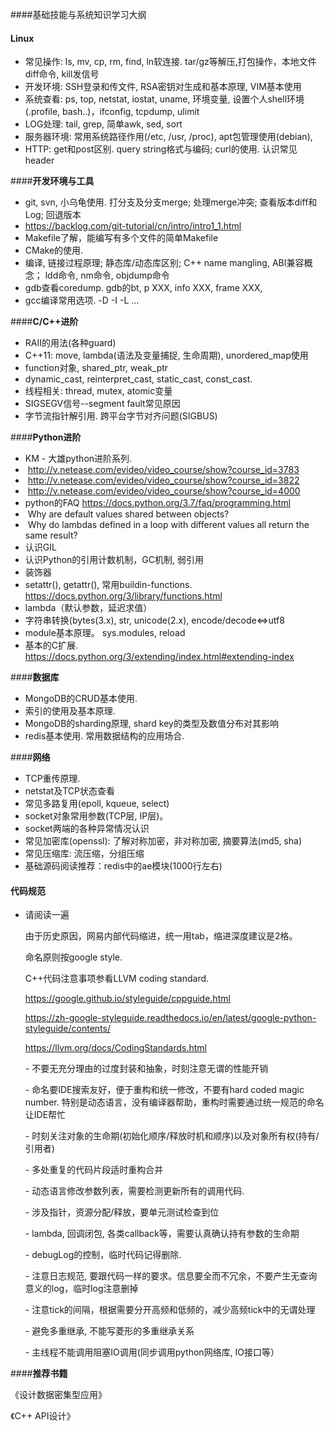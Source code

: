 ####基础技能与系统知识学习大纲

#### Linux

- 常见操作: ls, mv, cp, rm, find, ln软连接.   tar/gz等解压,打包操作，本地文件diff命令, kill发信号
- 开发环境:   SSH登录和传文件, RSA密钥对生成和基本原理,  VIM基本使用
- 系统查看:  ps, top, netstat, iostat, uname, 环境变量, 设置个人shell环境(.profile, bash..)，ifconfig, tcpdump, ulimit
- LOG处理:  tail, grep, 简单awk, sed, sort
- 服务器环境: 常用系统路径作用(/etc, /usr, /proc), apt包管理使用(debian),
- HTTP: get和post区别.  query string格式与编码; curl的使用.  认识常见header

####**开发环境与工具**

- git, svn, 小乌龟使用. 打分支及分支merge;  处理merge冲突; 查看版本diff和Log;  回退版本
-    https://backlog.com/git-tutorial/cn/intro/intro1_1.html
- Makefile了解，能编写有多个文件的简单Makefile
- CMake的使用. 
- 编译, 链接过程原理; 静态库/动态库区别;  C++ name mangling, ABI兼容概念； ldd命令, nm命令, objdump命令
- gdb查看coredump.  gdb的bt, p XXX, info XXX, frame XXX, 
- gcc编译常用选项. -D -I -L ...

####**C/C++进阶**

- RAII的用法(各种guard) 
- C++11: move, lambda(语法及变量捕捉, 生命周期), unordered_map使用
-  function对象, shared_ptr, weak_ptr
- dynamic_cast, reinterpret_cast, static_cast, const_cast.
- 线程相关: thread, mutex, atomic变量
- SIGSEGV信号--segment fault常见原因
- 字节流指针解引用. 跨平台字节对齐问题(SIGBUS)

####**Python进阶**

- KM - 大雄python进阶系列.
- ​      http://v.netease.com/evideo/video_course/show?course_id=3783
- ​      http://v.netease.com/evideo/video_course/show?course_id=3822
- ​     http://v.netease.com/evideo/video_course/show?course_id=4000
- python的FAQ https://docs.python.org/3.7/faq/programming.html
- ​       Why are default values shared between objects?
- ​       Why do lambdas defined in a loop with different values all return the same result?
- 认识GIL
-    认识Python的引用计数机制，GC机制, 弱引用
-    装饰器
-    setattr(), getattr(), 常用buildin-functions.  https://docs.python.org/3/library/functions.html
-   lambda（默认参数，延迟求值）
-   字符串转换(bytes(3.x), str, unicode(2.x), encode/decode<=>utf8
-   module基本原理。 sys.modules, reload
-   基本的C扩展. https://docs.python.org/3/extending/index.html#extending-index

####**数据库**

* MongoDB的CRUD基本使用. 
* 索引的使用及基本原理. 
* MongoDB的sharding原理, shard key的类型及数值分布对其影响
* redis基本使用. 常用数据结构的应用场合.

####**网络**

* TCP重传原理.
* netstat及TCP状态查看
* 常见多路复用(epoll, kqueue, select)
* socket对象常用参数(TCP层, IP层)。 
* socket两端的各种异常情况认识
* 常见加密库(openssl): 了解对称加密，非对称加密,  摘要算法(md5, sha)
* 常见压缩库: 流压缩，分组压缩
* 基础源码阅读推荐：redis中的ae模块(1000行左右)

#### 代码规范

* 请阅读一遍

  由于历史原因，网易内部代码缩进，统一用tab，缩进深度建议是2格。

  命名原则按google style. 

  C++代码注意事项参看LLVM coding standard. 

  https://google.github.io/styleguide/cppguide.html

  https://zh-google-styleguide.readthedocs.io/en/latest/google-python-styleguide/contents/

  https://llvm.org/docs/CodingStandards.html

  \- 不要无充分理由的过度封装和抽象，时刻注意无谓的性能开销

  \- 命名要IDE搜索友好，便于重构和统一修改，不要有hard coded magic number.  特别是动态语言，没有编译器帮助，重构时需要通过统一规范的命名让IDE帮忙

  \- 时刻关注对象的生命期(初始化顺序/释放时机和顺序)以及对象所有权(持有/引用者)

  \- 多处重复的代码片段适时重构合并

  \- 动态语言修改参数列表，需要检测更新所有的调用代码. 

  \- 涉及指针，资源分配/释放，要单元测试检查到位

  \- lambda, 回调闭包, 各类callback等，需要认真确认持有参数的生命期

  \- debugLog的控制，临时代码记得删除. 

  \- 注意日志规范, 要跟代码一样的要求。信息要全而不冗余，不要产生无查询意义的log，临时log注意删掉

  \- 注意tick的间隔，根据需要分开高频和低频的，减少高频tick中的无谓处理

  \- 避免多重继承, 不能写菱形的多重继承关系

  \- 主线程不能调用阻塞IO调用(同步调用python网络库, IO接口等）

####**推荐书籍**

《设计数据密集型应用》

《C++ API设计》